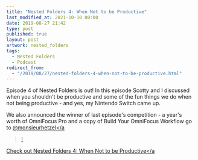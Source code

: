 ```yaml
---
title: "Nested Folders 4: When Not to be Productive"
last_modified_at: 2021-10-10 00:00
date: 2019-08-27 21:42
type: post
published: true
layout: post
artwork: nested_folders
tags:
  - Nested Folders
  - Podcast
redirect_from:
  - "/2019/08/27/nested-folders-4-when-not-to-be-productive.html"
---
```



  Episode 4 of Nested Folders is out! In this episode Scotty and I discussed
  when you shouldn't be productive and some of the fun things we do when not
  being productive - and yes, my Nintendo Switch came up.  

<!--more-->

  We also announced the winner of last episode's competition - a year's worth of
  OmniFocus Pro and a copy of Build Your OmniFocus Workflow go to
  <a href="https://twitter.com/monsieurhetzel/status/1163473028195528705"
    >@monsieurhetzel</a
  >!  

  <a
    href="https://nestedfolderspodcast.com/podcast/episode-4-when-not-to-be-productive/"
    >Check out Nested Folders 4: When Not to be Productive</a
  >  
